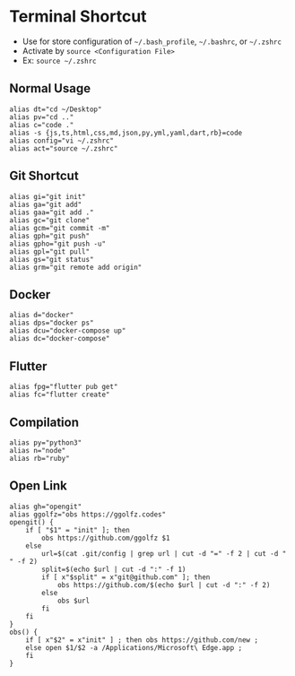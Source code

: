 # Terminal Shortcut

- Use for store configuration of `~/.bash_profile`, `~/.bashrc`, or `~/.zshrc`
- Activate by `source <Configuration File>` 
- Ex: `source ~/.zshrc`

## Normal Usage

```
alias dt="cd ~/Desktop"
alias pv="cd .."
alias c="code ."
alias -s {js,ts,html,css,md,json,py,yml,yaml,dart,rb}=code
alias config="vi ~/.zshrc"
alias act="source ~/.zshrc"
```

## Git Shortcut

```
alias gi="git init"
alias ga="git add"
alias gaa="git add ."
alias gc="git clone"
alias gcm="git commit -m"
alias gph="git push"
alias gpho="git push -u"
alias gpl="git pull"
alias gs="git status"
alias grm="git remote add origin"
```

## Docker

```
alias d="docker"
alias dps="docker ps"
alias dcu="docker-compose up"
alias dc="docker-compose"
```

## Flutter
```
alias fpg="flutter pub get"
alias fc="flutter create"
```

## Compilation
```
alias py="python3"
alias n="node"
alias rb="ruby"
```

## Open Link
```
alias gh="opengit"
alias ggolfz="obs https://ggolfz.codes"
opengit() {
    if [ "$1" = "init" ]; then
        obs https://github.com/ggolfz $1
    else
        url=$(cat .git/config | grep url | cut -d "=" -f 2 | cut -d " " -f 2)
        split=$(echo $url | cut -d ":" -f 1)
        if [ x"$split" = x"git@github.com" ]; then
            obs https://github.com/$(echo $url | cut -d ":" -f 2)
        else
            obs $url
        fi
    fi
}
obs() {
    if [ x"$2" = x"init" ] ; then obs https://github.com/new ;  
    else open $1/$2 -a /Applications/Microsoft\ Edge.app ;
    fi
}

```
